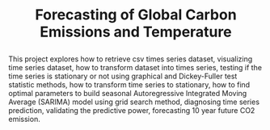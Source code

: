 # <p align = 'center'> Forecasting of Global Carbon Emissions and Temperature</p>

This project explores how to retrieve csv times series dataset, visualizing time series dataset, how to transform dataset into times series, testing if the time series is stationary or not using graphical and Dickey-Fuller test statistic methods, how to transform time series to stationary, how to find optimal parameters to build seasonal Autoregressive Integrated Moving Average (SARIMA) model using grid search method, diagnosing time series prediction, validating the predictive power, forecasting 10 year future CO2 emission.
